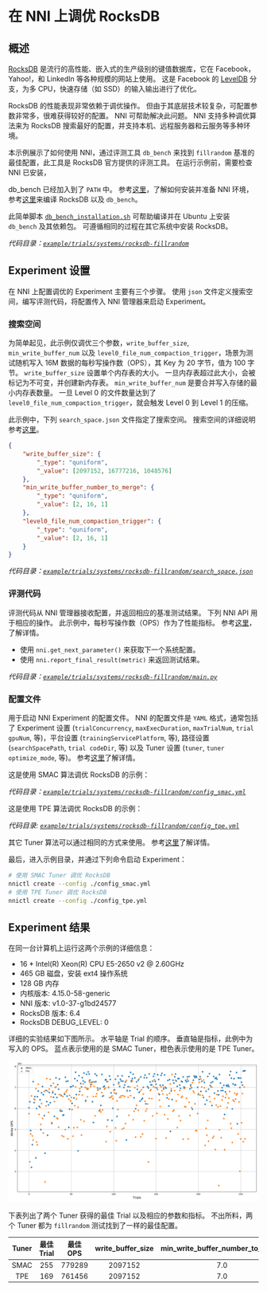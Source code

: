# 在 NNI 上调优 RocksDB

## 概述

[RocksDB](https://github.com/facebook/rocksdb) 是流行的高性能、嵌入式的生产级别的键值数据库，它在 Facebook，Yahoo!，和 LinkedIn 等各种规模的网站上使用。 这是 Facebook 的 [LevelDB](https://github.com/google/leveldb) 分支，为多 CPU，快速存储（如 SSD）的输入输出进行了优化。

RocksDB 的性能表现非常依赖于调优操作。 但由于其底层技术较复杂，可配置参数非常多，很难获得较好的配置。 NNI 可帮助解决此问题。 NNI 支持多种调优算法来为 RocksDB 搜索最好的配置，并支持本机、远程服务器和云服务等多种环境。

本示例展示了如何使用 NNI，通过评测工具 `db_bench` 来找到 `fillrandom` 基准的最佳配置，此工具是 RocksDB 官方提供的评测工具。 在运行示例前，需要检查 NNI 已安装，

db_bench</code> 已经加入到了 `PATH` 中。 参考[这里](../Tutorial/QuickStart.md)，了解如何安装并准备 NNI 环境，参考[这里](https://github.com/facebook/rocksdb/blob/master/INSTALL.md)来编译 RocksDB 以及 `db_bench`。</p> 

此简单脚本 [`db_bench_installation.sh`](../../../examples/trials/systems/rocksdb-fillrandom/db_bench_installation.sh) 可帮助编译并在 Ubuntu 上安装 `db_bench` 及其依赖包。 可遵循相同的过程在其它系统中安装 RocksDB。

*代码目录：[`example/trials/systems/rocksdb-fillrandom`](../../../examples/trials/systems/rocksdb-fillrandom)*



## Experiment 设置

在 NNI 上配置调优的 Experiment 主要有三个步骤。 使用 `json` 文件定义搜索空间，编写评测代码，将配置传入 NNI 管理器来启动 Experiment。



### 搜索空间

为简单起见，此示例仅调优三个参数，`write_buffer_size`, `min_write_buffer_num` 以及 `level0_file_num_compaction_trigger`，场景为测试随机写入 16M 数据的每秒写操作数（OPS），其 Key 为 20 字节，值为 100 字节。 `write_buffer_size` 设置单个内存表的大小。 一旦内存表超过此大小，会被标记为不可变，并创建新内存表。 `min_write_buffer_num` 是要合并写入存储的最小内存表数量。 一旦 Level 0 的文件数量达到了 `level0_file_num_compaction_trigger`，就会触发 Level 0 到 Level 1 的压缩。

此示例中，下列 `search_space.json` 文件指定了搜索空间。 搜索空间的详细说明参考[这里](../Tutorial/SearchSpaceSpec.md)。





```json
{
    "write_buffer_size": {
        "_type": "quniform",
        "_value": [2097152, 16777216, 1048576]
    },
    "min_write_buffer_number_to_merge": {
        "_type": "quniform",
        "_value": [2, 16, 1]
    },
    "level0_file_num_compaction_trigger": {
        "_type": "quniform",
        "_value": [2, 16, 1]
    }
}
```


*代码目录：[`example/trials/systems/rocksdb-fillrandom/search_space.json`](../../../examples/trials/systems/rocksdb-fillrandom/search_space.json)*



### 评测代码

评测代码从 NNI 管理器接收配置，并返回相应的基准测试结果。 下列 NNI API 用于相应的操作。 此示例中，每秒写操作数（OPS）作为了性能指标。 参考[这里](Trials.md)，了解详情。

* 使用 `nni.get_next_parameter()` 来获取下一个系统配置。
* 使用 `nni.report_final_result(metric)` 来返回测试结果。

*代码目录：[`example/trials/systems/rocksdb-fillrandom/main.py`](../../../examples/trials/systems/rocksdb-fillrandom/main.py)*



### 配置文件

用于启动 NNI Experiment 的配置文件。 NNI 的配置文件是 `YAML` 格式，通常包括了 Experiment 设置 (`trialConcurrency`, `maxExecDuration`, `maxTrialNum`, `trial gpuNum`, 等)，平台设置 (`trainingServicePlatform`, 等), 路径设置 (`searchSpacePath`, `trial codeDir`, 等) 以及 Tuner 设置 (`tuner`, `tuner optimize_mode`, 等)。 参考[这里](../Tutorial/QuickStart.md)了解详情。

这是使用 SMAC 算法调优 RocksDB 的示例：

*代码目录：[`example/trials/systems/rocksdb-fillrandom/config_smac.yml`](../../../examples/trials/systems/rocksdb-fillrandom/config_smac.yml)*

这是使用 TPE 算法调优 RocksDB 的示例：

*代码目录: [`example/trials/systems/rocksdb-fillrandom/config_tpe.yml`](../../../examples/trials/systems/rocksdb-fillrandom/config_tpe.yml)*

其它 Tuner 算法可以通过相同的方式来使用。 参考[这里](../Tuner/BuiltinTuner.md)了解详情。

最后，进入示例目录，并通过下列命令启动 Experiment：





```bash
# 使用 SMAC Tuner 调优 RocksDB
nnictl create --config ./config_smac.yml
# 使用 TPE Tuner 调优 RocksDB
nnictl create --config ./config_tpe.yml
```




## Experiment 结果

在同一台计算机上运行这两个示例的详细信息：

* 16 * Intel(R) Xeon(R) CPU E5-2650 v2 @ 2.60GHz
* 465 GB 磁盘，安装 ext4 操作系统
* 128 GB 内存
* 内核版本: 4.15.0-58-generic
* NNI 版本: v1.0-37-g1bd24577
* RocksDB 版本: 6.4
* RocksDB DEBUG_LEVEL: 0

详细的实验结果如下图所示。 水平轴是 Trial 的顺序。 垂直轴是指标，此例中为写入的 OPS。 蓝点表示使用的是 SMAC Tuner，橙色表示使用的是 TPE Tuner。 

![image](../../../examples/trials/systems/rocksdb-fillrandom/plot.png)

下表列出了两个 Tuner 获得的最佳 Trial 以及相应的参数和指标。 不出所料，两个 Tuner 都为 `fillrandom` 测试找到了一样的最佳配置。

| Tuner | 最佳 Trial | 最佳 OPS | write_buffer_size | min_write_buffer_number_to_merge | level0_file_num_compaction_trigger |
|:-----:|:--------:|:------:|:-------------------:|:------------------------------------:|:--------------------------------------:|
| SMAC  |   255    | 779289 |       2097152       |                 7.0                  |                  7.0                   |
|  TPE  |   169    | 761456 |       2097152       |                 7.0                  |                  7.0                   |
